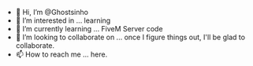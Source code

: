 - 👋 Hi, I’m @Ghostsinho
- 👀 I’m interested in ... learning
- 🌱 I’m currently learning ... FiveM Server code
- 💞️ I’m looking to collaborate on ... once I figure things out, I'll be glad to collaborate.
- 📫 How to reach me ... here.

<!---
Ghostsinho/Ghostsinho is a ✨ special ✨ repository because its `README.md` (this file) appears on your GitHub profile.
You can click the Preview link to take a look at your changes.
--->
